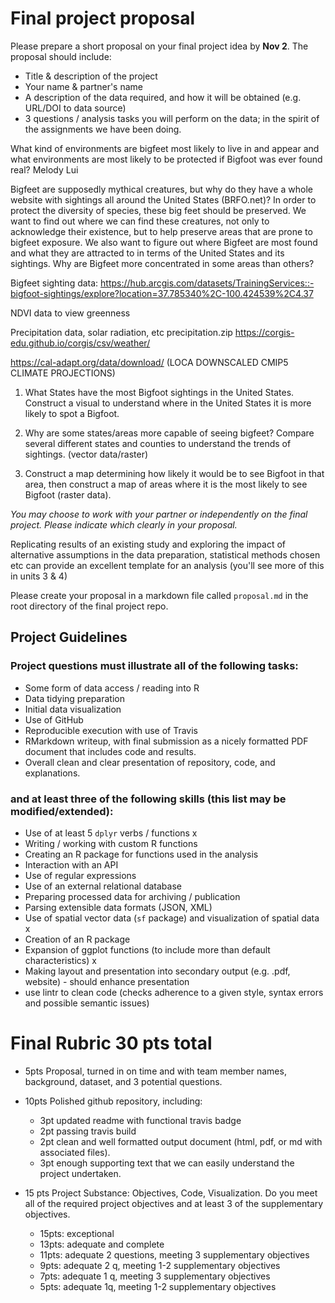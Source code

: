 # Final project proposal


Please prepare a short proposal on your final project idea by **Nov 2**. The proposal should include:

- Title & description of the project
- Your name & partner's name
- A description of the data required, and how it will be obtained (e.g. URL/DOI to data source)
- 3 questions / analysis tasks you will perform on the data; in the spirit of the assignments we have been doing.


What kind of environments are bigfeet most likely to live in and appear and what environments are most likely to be protected if Bigfoot was ever found real?
Melody Lui


Bigfeet are supposedly mythical creatures, but why do they have a whole website with sightings all around the United States (BRFO.net)? In order to protect the diversity of species, these big feet should be preserved. We want to find out where we can find these creatures, not only to acknowledge their existence, but to help preserve areas that are prone to bigfeet exposure. We also want to figure out where Bigfeet are most found and what they are attracted to in terms of the United States and its sightings. Why are Bigfeet more concentrated in some areas than others? 


Bigfeet sighting data: https://hub.arcgis.com/datasets/TrainingServices::-bigfoot-sightings/explore?location=37.785340%2C-100.424539%2C4.37

NDVI data to view greenness

Precipitation data, solar radiation, etc precipitation.zip 
https://corgis-edu.github.io/corgis/csv/weather/

https://cal-adapt.org/data/download/ (LOCA DOWNSCALED CMIP5 CLIMATE PROJECTIONS) 


1. What States have the most Bigfoot sightings in the United States. Construct a visual to understand where in the United States it is more likely to spot a Bigfoot. 

2. Why are some states/areas more capable of seeing bigfeet? Compare several different states and counties to understand the trends of sightings. (vector data/raster)

3. Construct a map determining how likely it would be to see Bigfoot in that area, then construct a map of areas where it is the most likely to see Bigfoot (raster data).





*You may choose to work with your partner or independently on the final project. Please indicate which clearly in your proposal.*

Replicating results of an existing study and exploring the impact of alternative assumptions in the data preparation, statistical methods chosen etc can provide an excellent template for an analysis (you'll see more of this in units 3 & 4)


Please create your proposal in a markdown file called `proposal.md` in the root directory of the final project repo.  


## Project Guidelines

### Project questions must illustrate all of the following tasks:

- Some form of data access / reading into R
- Data tidying preparation
- Initial data visualization
- Use of GitHub
- Reproducible execution with use of Travis
- RMarkdown writeup, with final submission as a nicely formatted PDF document that includes code and results.
- Overall clean and clear presentation of repository, code, and explanations.

### and at least three of the following skills (this list may be modified/extended):

- Use of at least 5 `dplyr` verbs / functions x
- Writing / working with custom R functions
- Creating an R package for functions used in the analysis
- Interaction with an API
- Use of regular expressions
- Use of an external relational database
- Preparing processed data for archiving / publication
- Parsing extensible data formats (JSON, XML)
- Use of spatial vector data (`sf` package) and visualization of spatial data x
- Creation of an R package
- Expansion of ggplot functions (to include more than default characteristics) x
- Making layout and presentation into secondary output (e.g. .pdf, website) - should enhance presentation 
- use lintr to clean code (checks adherence to a given style, syntax errors and possible semantic issues)

# Final Rubric 30 pts total

 - 5pts Proposal, turned in on time and with team member names, background, dataset, and 3 potential questions.

 - 10pts Polished github repository, including:
	 -  3pt updated readme with functional travis badge 
	 -  2pt passing travis build 
	 -  2pt clean and well formatted output document (html, pdf, or md with associated files). 
	 -  3pt enough supporting text that we can easily understand the project undertaken.
	 
 - 15 pts Project Substance: Objectives, Code, Visualization. Do you meet all of the required project objectives and at least 3 of the supplementary objectives.
	 - 15pts: exceptional
	 - 13pts: adequate and complete
	 - 11pts: adequate 2 questions, meeting 3 supplementary objectives
	 - 9pts: adequate 2 q, meeting 1-2 supplementary objectives
	 - 7pts: adequate 1 q, meeting 3 supplementary objectives
	 - 5pts: adequate 1q, meeting 1-2 supplementary objectives
